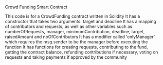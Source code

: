 Crowd Funding Smart Contract

This code is for a CrowdFunding contract written in Solidity
It has a constructor that takes two arguments: target and deadline
It has a mapping of contributors and requests, as well as other variables such as numberOfRequests, manager, minimumContribution, deadline, target, raisedAmount and noOfContributors
It has a modifier called 'onlyManager' which requires the msg.sender to be the manager before executing the function
It has functions for creating requests, contributing to the fund, getting the contract balance, refunding contributions if necessary, voting on requests and taking payments if approved by the community
